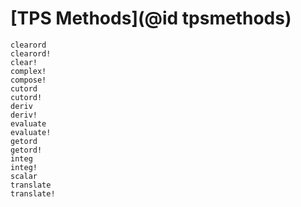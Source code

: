 # [TPS Methods](@id tpsmethods)
```@docs
clearord
clearord!
clear!
complex!
compose!
cutord
cutord!
deriv
deriv!
evaluate
evaluate!
getord
getord!
integ
integ!
scalar
translate
translate!
```